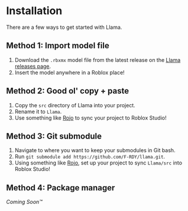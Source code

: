 # Installation

There are a few ways to get started with Llama.

## Method 1: Import model file

1. Download the `.rbxmx` model file from the latest release on the [Llama releases page](https://github.com/F-RDY/llama/releases).
2. Insert the model anywhere in a Roblox place!

## Method 2: Good ol' copy + paste

1. Copy the `src` directory of Llama into your project.
2. Rename it to `Llama`.
3. Use something like [Rojo](https://github.com/rojo-rbx/rojo) to sync your project to Roblox Studio!

## Method 3: Git submodule

1. Navigate to where you want to keep your submodules in Git bash.
2. Run `git submodule add https://github.com/F-RDY/llama.git`.
3. Using something like [Rojo](https://github.com/rojo-rbx/rojo), set up your project to sync `Llama/src` into Roblox Studio!

## Method 4: Package manager

*Coming Soon™*
